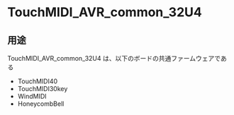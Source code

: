 # TouchMIDI_AVR_common_32U4
 
## 用途

TouchMIDI_AVR_common_32U4 は、以下のボードの共通ファームウェアである

- TouchMIDI40
- TouchMIDI30key
- WindMIDI
- HoneycombBell
